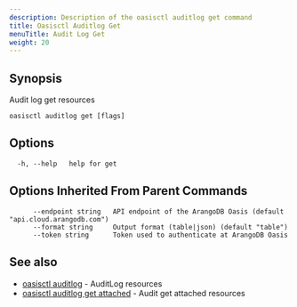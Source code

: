 ```yaml
---
description: Description of the oasisctl auditlog get command
title: Oasisctl Auditlog Get
menuTitle: Audit Log Get
weight: 20
---
```

## Synopsis
Audit log get resources

```
oasisctl auditlog get [flags]
```

## Options
```
  -h, --help   help for get
```

## Options Inherited From Parent Commands
```
      --endpoint string   API endpoint of the ArangoDB Oasis (default "api.cloud.arangodb.com")
      --format string     Output format (table|json) (default "table")
      --token string      Token used to authenticate at ArangoDB Oasis
```

## See also
* [oasisctl auditlog](_index.md)	 - AuditLog resources
* [oasisctl auditlog get attached](auditlog-get-attached.md)	 - Audit get attached resources

